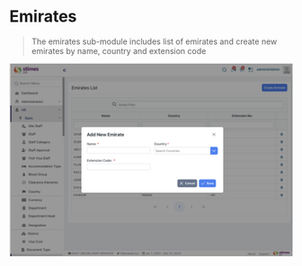 # Emirates 
>The emirates sub-module includes list of emirates and create new emirates by name, country and extension code

![alt text](../../images/emirates.png)